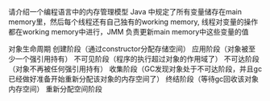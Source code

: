 请介绍一个编程语言中的内存管理模型
Java 中规定了所有变量储存在main memory里，然后每个线程还有自己独有的working memory, 线程对变量的操作都在working memory中进行，JMM 负责更新main memory中这些变量的值

对象生命周期
创建阶段（通过constructor分配存储空间）
应用阶段（对象被至少一个强引用持有）
不可见阶段（程序的执行超过对象的作用域了）
不可达阶段（对象不再被任何强引用持有）
收集阶段（GC发现对象处于不可达阶段，并且gc已经做好准备开始重新分配该对象的内存空间了）
终结阶段（等待gc回收该对象内存空间）
重新分配空间阶段
